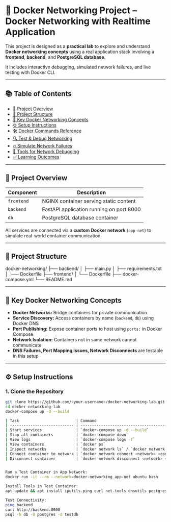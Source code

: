 # 🐳 Docker Networking Project – Docker Networking with Realtime Application

This project is designed as a **practical lab** to explore and understand **Docker networking concepts** using a real application stack involving a **frontend**, **backend**, and **PostgreSQL database**.

It includes interactive debugging, simulated network failures, and live testing with Docker CLI.

---

## 📚 Table of Contents

- [🚀 Project Overview](#-project-overview)
- [📁 Project Structure](#-project-structure)
- [🧠 Key Docker Networking Concepts](#-key-docker-networking-concepts)
- [⚙️ Setup Instructions](#️-setup-instructions)
- [🛠️ Docker Commands Reference](#️-docker-commands-reference)
- [🔍 Test & Debug Networking](#-test--debug-networking)
- [🔥 Simulate Network Failures](#-simulate-network-failures)
- [🧪 Tools for Network Debugging](#-tools-for-network-debugging)
- [✅ Learning Outcomes](#-learning-outcomes)

---

## 🚀 Project Overview

| Component | Description |
|----------|-------------|
| `frontend` | NGINX container serving static content |
| `backend`  | FastAPI application running on port 8000 |
| `db`       | PostgreSQL database container |

All services are connected via a **custom Docker network** (`app-net`) to simulate real-world container communication.

---

## 📁 Project Structure
docker-networking/
├── backend/
│ ├── main.py
│ ├── requirements.txt
│ └── Dockerfile
├── frontend/
│ └── Dockerfile
├── docker-compose.yml
└── README.md


---

## 🧠 Key Docker Networking Concepts

- **Docker Networks:** Bridge containers for private communication
- **Service Discovery:** Access containers by name (`backend`, `db`) using Docker DNS
- **Port Publishing:** Expose container ports to host using `ports:` in Docker Compose
- **Network Isolation:** Containers not in same network cannot communicate
- **DNS Failures, Port Mapping Issues, Network Disconnects** are testable in this setup

---

## ⚙️ Setup Instructions

### 1. Clone the Repository

```bash
git clone https://github.com/<your-username>/docker-networking-lab.git
cd docker-networking-lab
docker-compose up -d --build

| Task                         | Command                                               |
| ---------------------------- | ----------------------------------------------------- |
| Start services               | `docker-compose up -d --build`                        |
| Stop all containers          | `docker-compose down`                                 |
| View logs                    | `docker-compose logs -f`                              |
| View containers              | `docker ps`                                           |
| Inspect networks             | `docker network ls` / `docker network inspect <name>` |
| Connect container to network | `docker network connect <network> <container>`        |
| Disconnect container         | `docker network disconnect <network> <container>`     |


Run a Test Container in App Network:
docker run -it --rm --network=docker-networking_app-net ubuntu bash

Install Tools in Test Container:
apt update && apt install iputils-ping curl net-tools dnsutils postgresql-client -y

Test Connectivity:
ping backend
curl http://backend:8000
psql -h db -U postgres -d testdb

